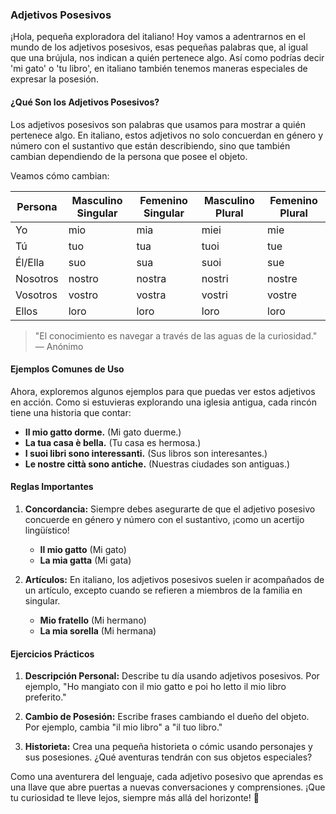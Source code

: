 ### Adjetivos Posesivos

¡Hola, pequeña exploradora del italiano! Hoy vamos a adentrarnos en el mundo de los adjetivos posesivos, esas pequeñas palabras que, al igual que una brújula, nos indican a quién pertenece algo. Así como podrías decir 'mi gato' o 'tu libro', en italiano también tenemos maneras especiales de expresar la posesión.

#### ¿Qué Son los Adjetivos Posesivos?

Los adjetivos posesivos son palabras que usamos para mostrar a quién pertenece algo. En italiano, estos adjetivos no solo concuerdan en género y número con el sustantivo que están describiendo, sino que también cambian dependiendo de la persona que posee el objeto.

Veamos cómo cambian:

| Persona | Masculino Singular | Femenino Singular | Masculino Plural | Femenino Plural |
|---------|---------------------|-------------------|------------------|-----------------|
| Yo      | mio                 | mia               | miei             | mie             |
| Tú      | tuo                 | tua               | tuoi             | tue             |
| Él/Ella | suo                 | sua               | suoi             | sue             |
| Nosotros| nostro              | nostra            | nostri           | nostre          |
| Vosotros| vostro              | vostra            | vostri           | vostre          |
| Ellos   | loro                | loro              | loro             | loro            |

> "El conocimiento es navegar a través de las aguas de la curiosidad." — Anónimo

#### Ejemplos Comunes de Uso

Ahora, exploremos algunos ejemplos para que puedas ver estos adjetivos en acción. Como si estuvieras explorando una iglesia antigua, cada rincón tiene una historia que contar:
- **Il mio gatto dorme.** (Mi gato duerme.)
- **La tua casa è bella.** (Tu casa es hermosa.)
- **I suoi libri sono interessanti.** (Sus libros son interesantes.)
- **Le nostre città sono antiche.** (Nuestras ciudades son antiguas.)

#### Reglas Importantes

1. **Concordancia:** Siempre debes asegurarte de que el adjetivo posesivo concuerde en género y número con el sustantivo, ¡como un acertijo lingüístico!
   - **Il mio gatto** (Mi gato)
   - **La mia gatta** (Mi gata)

2. **Artículos:** En italiano, los adjetivos posesivos suelen ir acompañados de un artículo, excepto cuando se refieren a miembros de la familia en singular.
   - **Mio fratello** (Mi hermano)
   - **La mia sorella** (Mi hermana)

#### Ejercicios Prácticos

1. **Descripción Personal:** Describe tu día usando adjetivos posesivos. Por ejemplo, "Ho mangiato con il mio gatto e poi ho letto il mio libro preferito."

2. **Cambio de Posesión:** Escribe frases cambiando el dueño del objeto. Por ejemplo, cambia "il mio libro" a "il tuo libro."

3. **Historieta:** Crea una pequeña historieta o cómic usando personajes y sus posesiones. ¿Qué aventuras tendrán con sus objetos especiales?

Como una aventurera del lenguaje, cada adjetivo posesivo que aprendas es una llave que abre puertas a nuevas conversaciones y comprensiones. ¡Que tu curiosidad te lleve lejos, siempre más allá del horizonte! 🌟
